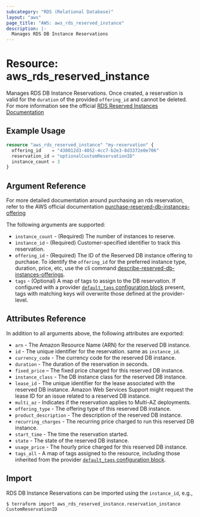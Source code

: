 ```yaml
---
subcategory: "RDS (Relational Database)"
layout: "aws"
page_title: "AWS: aws_rds_reserved_instance"
description: |-
  Manages RDS DB Instance Reservations
---
```


# Resource: aws_rds_reserved_instance

Manages RDS DB Instance Reservations. Once created, a reservation is valid for the `duration` of the provided `offering_id` and cannot be deleted. For more information see the official [RDS Reserved Instances Documentation](https://aws.amazon.com/rds/reserved-instances/)

## Example Usage

```terraform
resource "aws_rds_reserved_instance" "my-reservation" {
  offering_id    = "438012d3-4052-4cc7-b2e3-8d3372e0e706"
  reservation_id = "optionalCustomReservationID"
  instance_count = 3
}
```

## Argument Reference

For more detailed documentation around purchasing an rds reservation, refer to the AWS official documentation [purchase-reserved-db-instances-offering](https://docs.aws.amazon.com/cli/latest/reference/rds/purchase-reserved-db-instances-offering.html)

The following arguments are supported:

* `instance_count` - (Required) The number of instances to reserve.
* `instance_id` - (Required) Customer-specified identifier to track this reservation.
* `offering_id` - (Required) The ID of the Reserved DB instance offering to purchase. To identify the `offering_id` for the preferred instance type, duration, price, etc, use the cli command [describe-reserved-db-instances-offerings](https://docs.aws.amazon.com/cli/latest/reference/rds/describe-reserved-db-instances-offerings.html).
* `tags` - (Optional) A map of tags to assign to the DB reservation. If configured with a provider [`default_tags` configuration block](/docs/providers/aws/index.html#default_tags-configuration-block) present, tags with matching keys will overwrite those defined at the provider-level.

## Attributes Reference

In addition to all arguments above, the following attributes are exported:

* `arn` - The Amazon Resource Name (ARN) for the reserved DB instance.
* `id` - The unique identifier for the reservation. same as `instance_id`.
* `currency_code` - The currency code for the reserved DB instance.
* `duration` - The duration of the reservation in seconds.
* `fixed_price` – The fixed price charged for this reserved DB instance.
* `instance_class` - The DB instance class for the reserved DB instance.
* `lease_id` - The unique identifier for the lease associated with the reserved DB instance. Amazon Web Services Support might request the lease ID for an issue related to a reserved DB instance.
* `multi_az` - Indicates if the reservation applies to Multi-AZ deployments.
* `offering_type` - The offering type of this reserved DB instance.
* `product_description` - The description of the reserved DB instance.
* `recurring_charges` - The recurring price charged to run this reserved DB instance.
* `start_time` - The time the reservation started.
* `state` - The state of the reserved DB instance.
* `usage_price` - The hourly price charged for this reserved DB instance.
* `tags_all` - A map of tags assigned to the resource, including those inherited from the provider [`default_tags` configuration block](/docs/providers/aws/index.html#default_tags-configuration-block).

## Import

RDS DB Instance Reservations can be imported using the `instance_id`, e.g.,

```
$ terraform import aws_rds_reserved_instance.reservation_instance CustomReservationID
```
